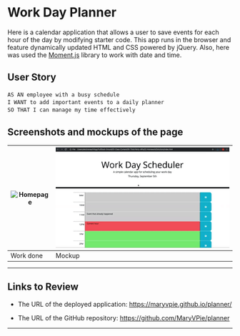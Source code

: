 # Work Day Planner

Here is a calendar application that allows a user to save events for each hour of the day by modifying starter code. This app runs in the browser and feature dynamically updated HTML and CSS powered by jQuery. Also, here was used the [Moment.js](https://momentjs.com/) library to work with date and time. 

## User Story

```md
AS AN employee with a busy schedule
I WANT to add important events to a daily planner
SO THAT I can manage my time effectively
```

## Screenshots and mockups of the page




|<img src="" width="450" height="550" alt="Homepage"/>| ![A user clicks on slots on the color-coded calendar and edits the events.](./Assets/05-third-party-apis-homework-demo.gif)|
| --- | --- |
|  Work done | Mockup |

---



## Links to Review


* The URL of the deployed application: https://maryvpie.github.io/planner/

* The URL of the GitHub repository: https://github.com/MaryVPie/planner

- - -

